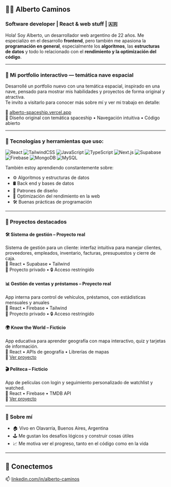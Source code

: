 ## 🧑‍💻 Alberto Caminos

### Software developer | React & web stuff | 🇦🇷

Hola! Soy Alberto, un desarrollador web argentino de 22 años. Me especializo en el desarrollo **frontend**, pero también me apasiona la **programación en general**, especialmente los **algoritmos**, las **estructuras de datos** y todo lo relacionado con el **rendimiento y la optimización del código**.

---

### 🌟 Mi portfolio interactivo — temática nave espacial

Desarrollé un portfolio nuevo con una temática espacial, inspirado en una nave, pensado para mostrar mis habilidades y proyectos de forma original y atractiva.  
Te invito a visitarlo para conocer más sobre mí y ver mi trabajo en detalle:

🔗 [alberto-spaceship.vercel.app](https://alberto-spaceship.vercel.app)  
🚀 Diseño original con temática spaceship • Navegación intuitiva • Código abierto  

---

### 🚀 Tecnologías y herramientas que uso:

![React](https://img.shields.io/badge/-React-61DAFB?style=flat-square&logo=react)
![TailwindCSS](https://img.shields.io/badge/-Tailwind_CSS-06B6D4?style=flat-square&logo=tailwind-css&logoColor=white)
![JavaScript](https://img.shields.io/badge/-JavaScript-F7DF1E?style=flat-square&logo=javascript&logoColor=black)
![TypeScript](https://img.shields.io/badge/-TypeScript-3178C6?style=flat-square&logo=typescript&logoColor=white)
![Next.js](https://img.shields.io/badge/-Next.js-000000?style=flat-square&logo=next.js&logoColor=white)
![Supabase](https://img.shields.io/badge/-Supabase-3ECF8E?style=flat-square&logo=supabase&logoColor=white)
![Firebase](https://img.shields.io/badge/-Firebase-FFCA28?style=flat-square&logo=firebase&logoColor=black)
![MongoDB](https://img.shields.io/badge/-MongoDB-47A248?style=flat-square&logo=mongodb&logoColor=white)
![MySQL](https://img.shields.io/badge/-MySQL-4479A1?style=flat-square&logo=mysql&logoColor=white)

También estoy aprendiendo constantemente sobre:
- ⚙️ Algoritmos y estructuras de datos
- 🛢 Back end y bases de datos
- 🧠 Patrones de diseño
- 🔧 Optimización del rendimiento en la web
- 🛠️ Buenas prácticas de programación

---

### 📂 Proyectos destacados

#### 🛠️ Sistema de gestión – Proyecto real
Sistema de gestión para un cliente: interfaz intuitiva para manejar clientes, proveedores, empleados, inventario, facturas, presupuestos y cierre de caja.  
🔧 React • Supabase • Tailwind  
📂 Proyecto privado • 🔒 Acceso restringido

#### 📊 Gestión de ventas y préstamos – Proyecto real
App interna para control de vehículos, préstamos, con estádisticas mensuales y anuales  
🔧 React • Firebase • Tailwind  
📂 Proyecto privado • 🔒 Acceso restringido

#### 🌍 Know the World – Ficticio
App educativa para aprender geografía con mapa interactivo, quiz y tarjetas de información.  
🔧 React • APIs de geografía • Librerías de mapas  
🔗 [Ver proyecto](https://know-the-world-three.vercel.app/)

#### 🎬 Peliteca – Ficticio
App de películas con login y seguimiento personalizado de watchlist y watched.  
🔧 React • Firebase • TMDB API  
🔗 [Ver proyecto](https://tv-track-24.web.app/)


---

### 📍 Sobre mí

- 🏠 Vivo en Olavarría, Buenos Aires, Argentina  
- 🕹️ Me gustan los desafíos lógicos y construir cosas útiles  
- 📈 Me motiva ver el progreso, tanto en el código como en la vida

---

## 🤝 Conectemos

📫 [linkedin.com/in/alberto-caminos](https://www.linkedin.com/in/alberto-caminos/)

